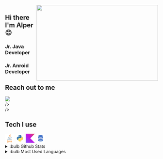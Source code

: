<img src="https://media.giphy.com/media/wvQIqJyNBOCjK/giphy.gif" align="right" width="400" height="250">

## Hi there I'm Alper :blush:

### Jr. Java Developer
### Jr. Anroid Developer


## Reach out to me

[<img width="22" src="https://unpkg.com/simple-icons@v4/icons/linkedin.svg" align="left" />][linkedin]

<br> />
<br> />

## Tech I use
<img src="https://raw.githubusercontent.com/github/explore/5b3600551e122a3277c2c5368af2ad5725ffa9a1/topics/java/java.png" width="30" height="30">

<img src="https://raw.githubusercontent.com/github/explore/5b3600551e122a3277c2c5368af2ad5725ffa9a1/topics/python/python.png" width="30" height="30">

<img src="https://raw.githubusercontent.com/github/explore/8baf984947f4d9c32006bd03fa4c51ff91aadf8d/topics/kotlin/kotlin.png" width="30" height="30" >

<img src="https://raw.githubusercontent.com/github/explore/80688e429a7d4ef2fca1e82350fe8e3517d3494d/topics/sql/sql.png" width="30" height="30">


<br />

<details>
<summary>:bulb Github Stats</summary>
<img src="https://github-readme-stats.vercel.app/api?username=alperkaraca7&theme=merko" >
</details>

<details>
<summary>:bulb Most Used Languages</summary>
<img src="https://github-readme-stats.vercel.app/api/top-langs/?username=alperkaraca7&layout=compact" >
</details>

[linkedin]: https://www.linkedin.com/in/alperkaraca7/
